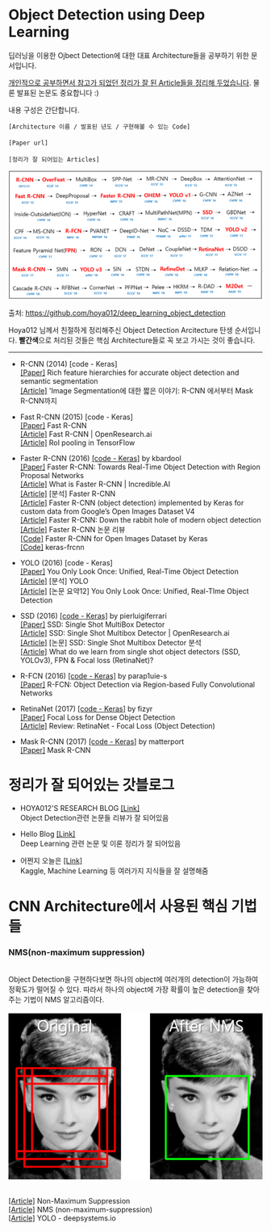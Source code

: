 # Object Detection using Deep Learning



딥러닝을 이용한 Ojbect Detection에 대한 대표 Architecture들을 공부하기 위한 문서입니다.

<u>개인적으로 공부하면서 참고가 되었던 정리가 잘 된 Article들을 정리해 두었습니다</u>. 물론 발표된 논문도 중요합니다 :)

내용 구성은 간단합니다.



```
[Architecture 이름 / 발표된 년도 / 구현해볼 수 있는 Code]

[Paper url]

[정리가 잘 되어있는 Articles]
```



![Object Detection History](assets/deep_learning_object_detection_history.PNG)

출처: https://github.com/hoya012/deep_learning_object_detection

Hoya012 님께서 친절하게 정리해주신 Object Detection Arcitecture 탄생 순서입니다. <b>빨간색</b>으로 처리된 것들은 핵심 Architecture들로 꼭 보고 가시는 것이 좋습니다.

------



 - R-CNN (2014) [code - Keras]
    <br/>[[Paper]](https://arxiv.org/abs/1311.2524) Rich feature hierarchies for accurate object detection and semantic segmentation
    <br/>[[Article]](https://junn.in/archives/2517) 'Image Segmentation에 대한 짧은 이야기: R-CNN 에서부터 Mask R-CNN까지

- Fast R-CNN (2015) [code - Keras]
  <br/>[[Paper]](https://arxiv.org/abs/1504.08083) Fast R-CNN 
  <br/>[[Article]](http://openresearch.ai/t/fast-r-cnn/240) Fast R-CNN | OpenResearch.ai
  <br/>[[Article]](https://github.com/deepsense-ai/roi-pooling) RoI pooling in TensorFlow

- Faster R-CNN (2016) [[code - Keras]](https://github.com/kbardool/keras-frcnn) by kbardool
  <br/>[[Paper]](https://arxiv.org/abs/1506.01497) Faster R-CNN: Towards Real-Time Object Detection with Region Proposal Networks
  <br/>[[Article]](http://incredible.ai/deep-learning/2018/03/17/Faster-R-CNN/) What is Faster R-CNN | Incredible.AI
  <br/>[[Article]](https://curt-park.github.io/2017-03-17/faster-rcnn/) [분석] Faster R-CNN 
  <br/>[[Article]](https://towardsdatascience.com/faster-r-cnn-object-detection-implemented-by-keras-for-custom-data-from-googles-open-images-125f62b9141a) Faster R-CNN (object detection) implemented by Keras for custom data from Google’s Open Images Dataset V4
  <br/>[[Article]](https://tryolabs.com/blog/2018/01/18/faster-r-cnn-down-the-rabbit-hole-of-modern-object-detection/) Faster R-CNN: Down the rabbit hole of modern object detection
  <br/>[[Article]](https://zzsza.github.io/data/2018/05/09/Faster-RCNN-review/) Faster R-CNN 논문 리뷰
  <br/>[[Code]](https://github.com/RockyXu66/Faster_RCNN_for_Open_Images_Dataset_Keras) Faster R-CNN for Open Images Dataset by Keras
  <br/>[[Code]](https://github.com/kbardool/keras-frcnn) keras-frcnn

- YOLO (2016) [code - Keras]
  <br/>[[Paper]](https://arxiv.org/abs/1506.02640) You Only Look Once: Unified, Real-Time Object Detection
  <br/>[[Article]](https://curt-park.github.io/2017-03-26/yolo/) [분석] YOLO
  <br/>[[Article]](https://arclab.tistory.com/167) [논문 요약12] You Only Look Once: Unified, Real-TIme Object Detection

- SSD (2016) [[code - Keras]](https://github.com/pierluigiferrari/ssd_keras) by pierluigiferrari
  <br/>[[Paper]](https://arxiv.org/abs/1512.02325) SSD: Single Shot MultiBox Detector 
  <br/>[[Article]](http://openresearch.ai/t/ssd-single-shot-multibox-detector/74) SSD: Single Shot Multibox Detector | OpenResearch.ai
  <br/>[[Article]](https://taeu.github.io/paper/deeplearning-paper-ssd/) [논문] SSD: Single Shot Multibox Detector 분석
  <br/>[[Article]](https://medium.com/@jonathan_hui/what-do-we-learn-from-single-shot-object-detectors-ssd-yolo-fpn-focal-loss-3888677c5f4d) What do we learn from single shot object detectors (SSD, YOLOv3), FPN & Focal loss (RetinaNet)?

- R-FCN (2016) [[code - Keras]](https://github.com/parap1uie-s/Keras-RFCN) by parap1uie-s
  <br/>[[Paper]](https://arxiv.org/abs/1605.06409v2) R-FCN: Object Detection via Region-based Fully Convolutional Networks

- RetinaNet (2017) [[code - Keras]](https://github.com/fizyr/keras-retinanet) by fizyr
  <br/>[[Paper]](https://arxiv.org/abs/1708.02002) Focal Loss for Dense Object Detection
  <br/>[[Article]](https://towardsdatascience.com/review-retinanet-focal-loss-object-detection-38fba6afabe4) Review: RetinaNet - Focal Loss (Object Detection)

- Mask R-CNN (2017) [[code - Keras]](https://github.com/matterport/Mask_RCNN) by matterport
  <br/>[[Paper]](https://arxiv.org/abs/1703.06870) Mask R-CNN 



# 정리가 잘 되어있는 갓블로그

- HOYA012'S RESEARCH BLOG [[Link]](https://hoya012.github.io/)
<br/>Object Detection관련 논문들 리뷰가 잘 되어있음

- Hello Blog [[Link]](https://curt-park.github.io/)
<br/>Deep Learning 관련 논문 및 이론 정리가 잘 되어있음

- 어쩐지 오늘은 [[Link]](https://zzsza.github.io/)
<br/>Kaggle, Machine Learning 등 여러가지 지식들을 잘 설명해줌



# CNN Architecture에서 사용된 핵심 기법들



### NMS(non-maximum suppression)

<br/> Object Detection을 구현하다보면 하나의 object에 여러개의 detection이 가능하여 정확도가 떨어질 수 있다. 따라서 하나의 object에 가장 확률이 높은 detection을 찾아주는 기법이 NMS 알고리즘이다.

![NMS](assets/NMS.png)

<br/>[[Article]](https://heiwais25.github.io/machinelearning/cnn/2018/05/10/non-maximum-suppression/) Non-Maximum Suppression
<br/>[[Article]](https://dyndy.tistory.com/275) NMS (non-maximum-suppression)
<br/>[[Article]](https://docs.google.com/presentation/d/1aeRvtKG21KHdD5lg6Hgyhx5rPq_ZOsGjG5rJ1HP7BbA/pub?start=false&loop=false&delayms=3000&slide=id.g137784ab86_4_4448) YOLO - deepsystems.io